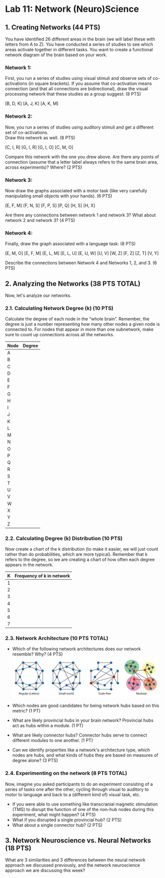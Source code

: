 # Lab 11: Network (Neuro)Science

## 1. Creating Networks (44 PTS)
You have identified 26 different areas in the brain (we will label these with letters from A to Z).
You have conducted a series of studies to see which areas activate together in different tasks. 
You want to create a functional network diagram of the brain based on your work.

### Network 1:
First, you run a series of studies using visual stimuli and observe sets of co-activations (in square brackets). 
If you assume that co-activation means connection (and that all connections are bidirectional), 
draw the visual processing network that these studies as a group suggest: (8 PTS)

\[B, D, K] \[A, J, K] \[A, K, M] 

### Network 2:
Now, you run a series of studies using auditory stimuli and get a different set of co-activations.  
Draw this network as well. (8 PTS)

\[C, I, R] \[G, I, R] \[G, I, O] \[C, M, O]

Compare this network with the one you drew above. 
Are there any points of connection (assume that a letter label always refers to the same brain area, across experiments)? 
Where? (2 PTS)

### Network 3:
Now draw the graphs associated with a motor task (like very carefully manipulating small objects with your hands). (6 PTS)

\[E, F, M] \[F, N, S] \[F, P, S] \[P, Q] \[H, S] \[H, X]

Are there any connections between network 1 and network 3? What about network 2 and network 3? (4 PTS)

### Network 4:
Finally, draw the graph associated with a language task: (8 PTS)

\[E, M, O] \[E, F, M] \[E, L, M] \[E, L, U] \[E, U, W] \[U, V] \[W, Z] \[F, Z] \[Z, T] \[V, Y]

Describe the connections between Network 4 and Networks 1, 2, and 3. (6 PTS)


## 2. Analyzing the Networks (38 PTS TOTAL)
Now, let's analyze our networks.

### 2.1. Calculating Network Degree (k) (10 PTS)
Calculate the degree of each node in the “whole brain”.
Remember, the degree is just a number representing how many other nodes a given node is connected to. 
For nodes that appear in more than one subnetwork, make sure to count up connections across all the networks.

| Node | Degree |
|------|--------|
| A    |        |
| B    |        |
| C    |        |
| D    |        |
| E    |        |
| F    |        |
| G    |        |
| H    |        |
| I    |        |
| J    |        |
| K    |        |
| L    |        |
| M    |        |
| N    |        |
| O    |        |
| P    |        |
| Q    |        |
| R    |        |
| S    |        |
| T    |        |
| U    |        |
| V    |        |
| W    |        |
| X    |        |
| Y    |        |
| Z    |        |

### 2.2. Calculating Degree (k) Distribution (10 PTS)
Now create a chart of the k distribution (to make it easier, we will just count rather than do probabilities, which are more typical). 
Remember that k refers to the degree, so we are creating a chart of how often each degree appears in the network.

| K | Frequency of k in network |
|------|--------|
| 1    |        |
| 2    |        |
| 3    |        |
| 4    |        |
| 5    |        |
| 6    |        |
| 7    |        |

### 2.3. Network Architecture (10 PTS TOTAL)
- Which of the following network architectures does our network resemble? Why? (4 PTS)
![network_structures.png](../images/network_structures.png)

- Which nodes are good candidates for being network hubs based on this metric? (1 PT)
- What are likely provincial hubs in your brain network? Provincial hubs act as hubs within a module. (1 PT)
- What are likely connector hubs? Connector hubs serve to connect different modules to one another. (1 PT)
- Can we identify properties like a network's architecture type, which nodes are hubs, and what kinds of hubs they are based on measures of degree alone? (3 PTS)

### 2.4. Experimenting on the network (8 PTS TOTAL)
Now, imagine you asked participants to do an experiment consisting of a series of tasks one after the other, cycling through visual to auditory to motor to language and back to a (different kind of) visual task, etc.
- If you were able to use something like transcranial magnetic stimulation (TMS) to disrupt the function of one of the non-hub nodes during this experiment, what might happen?  (4 PTS)
- What if you disrupted a single provincial hub?  (2 PTS)
- What about a single connector hub? (2 PTS)

## 3. Network Neuroscience vs. Neural Networks (18 PTS)
What are 3 similarities and 3 differences between the neural network approach we discussed previously, and the network neuroscience approach we are discussing this week?
